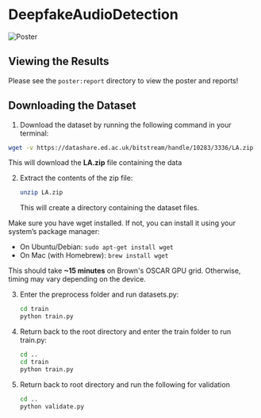 # DeepfakeAudioDetection

![Poster](poster:report/poster.jpg)

## Viewing the Results

Please see the `poster:report` directory to view the poster and reports!

## Downloading the Dataset 

1. Download the dataset by running the following command in your terminal:
```bash
wget -v https://datashare.ed.ac.uk/bitstream/handle/10283/3336/LA.zip
```

This will download the **LA.zip** file containing the data

2. Extract the contents of the zip file:
    ```bash
    unzip LA.zip
    ```

    This will create a directory containing the dataset files.

Make sure you have wget installed. If not, you can install it using your system’s package manager:
- On Ubuntu/Debian: `sudo apt-get install wget`
- On Mac (with Homebrew): `brew install wget`

This should take **~15 minutes** on Brown's OSCAR GPU grid. Otherwise, timing may vary depending on the device.

3. Enter the preprocess folder and run datasets.py:
    ```bash
    cd train
    python train.py
    ```

4. Return back to the root directory and enter the train folder to run train.py:
    ```bash
    cd ..
    cd train
    python train.py
    ```

5.  Return back to root directory and run the following for validation
    ```bash
    cd ..
    python validate.py
    ```